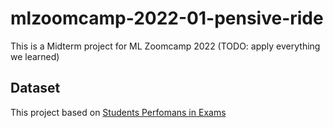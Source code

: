 # mlzoomcamp-2022-01-pensive-ride
This is a Midterm project for ML Zoomcamp 2022 (TODO: apply everything we learned)

## Dataset
This project based on [Students Perfomans in Exams](https://www.kaggle.com/datasets/whenamancodes/students-performance-in-exams?resource=download)